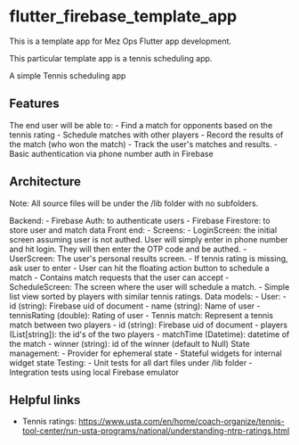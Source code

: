 # flutter_firebase_template_app

This is a template app for Mez Ops Flutter app development. 

This particular template app is a tennis scheduling app. 

A simple Tennis scheduling app

## Features

The end user will be able to:
    - Find a match for opponents based on the tennis rating
    - Schedule matches with other players
    - Record the results of the match (who won the match)
    - Track the user's matches and results. 
    - Basic authentication via phone number auth in Firebase


## Architecture

Note: All source files will be under the /lib folder with no subfolders.

Backend:
    - Firebase Auth: to authenticate users
    - Firebase Firestore: to store user and match data
Front end:
    - Screens:
        - LoginScreen: the initial screen assuming user is not authed. User will simply enter in phone number and hit login. They will then enter the OTP code and be authed. 
        - UserScreen: The user's personal results screen. 
            - If tennis rating is missing, ask user to enter
            - User can hit the floating action button to schedule a match
            - Contains match requests that the user can accept
        - ScheduleScreen: The screen where the user will schedule a match. 
            - Simple list view sorted by players with similar tennis ratings. 
Data models:
    - User:
        - id (string): Firebase uid of document
        - name (string): Name of user
        - tennisRating (double): Rating of user
    - Tennis match: Represent a tennis match between two players
        - id (string): Firebase uid of document
        - players (List[string]): the id's of the two players
        - matchTime (Datetime): datetime of the match
        - winner (string): id of the winner (default to Null)
State management:
    - Provider for ephemeral state
    - Stateful widgets for internal widget state
Testing:
    - Unit tests for all dart files under /lib folder
    - Integration tests using local Firebase emulator

## Helpful links

- Tennis ratings: https://www.usta.com/en/home/coach-organize/tennis-tool-center/run-usta-programs/national/understanding-ntrp-ratings.html